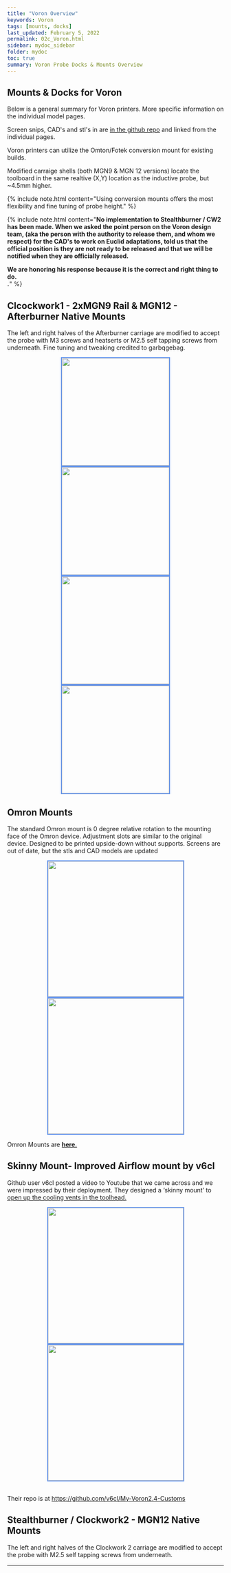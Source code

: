 ```yaml
---
title: "Voron Overview"
keywords: Voron
tags: [mounts, docks]
last_updated: February 5, 2022
permalink: 02c_Voron.html
sidebar: mydoc_sidebar
folder: mydoc
toc: true
summary: Voron Probe Docks & Mounts Overview 
---
```


## Mounts & Docks for Voron
Below is a general summary for Voron printers. More specific information on the individual model pages. 

Screen snips, CAD's and stl's in are <a href="https://raw.githubusercontent.com/nionio6915/Euclid_Probe/main/stls/Voron/" targer="blank">in the github repo</a> and linked from the individual pages. 

Voron printers can utilize the Omton/Fotek conversion mount for existing builds. 

Modified carraige shells (both MGN9 & MGN 12 versions) locate the toolboard in the same realtive (X,Y) location as the inductive probe, but ~4.5mm higher. 

{% include note.html content="Using conversion mounts offers the most flexibility and fine tuning of probe height." %}

{% include note.html content="<b>No implementation to Stealthburner / CW2 has been made. When we asked the point person on the Voron design team, (aka the person with the authority to release them, and whom we respect)  for the CAD's to work on Euclid adaptations, told us that the official position is they are not ready to be released and that we will be notified when they are officially released.   

We are honoring his response because it is the correct and right thing to do.  
.</b>" %}


## Clcockwork1 - 2xMGN9 Rail & MGN12 - Afterburner Native Mounts
The left and right halves of the Afterburner carriage are modified to accept the probe with M3 screws and heatserts or M2.5 self tapping screws from underneath. Fine tuning and tweaking credited to garbqgebag.  

<div style="width:100%;text-align:center;">
<a href="images\02-voron\afterburner-1.8.png" data-lity>
<img src="images\02-voron\afterburner-1.8.png" style="height:250px; border:2px solid CornflowerBlue"></a>

<a href="images\02-voron\Voron_Afterburner-Native.png" data-lity>
<img src="images\02-voron\Voron_Afterburner-Native.png" style="height:250px; border:2px solid CornflowerBlue"></a>


<a href="images\02-voron\image1.jpg" data-lity>
<img src="images\02-voron\image1.jpg" style="height:250px; border:2px solid CornflowerBlue"></a>

<a href="images\02-voron\image2.jpg" data-lity>
<img src="images\02-voron\image2.jpg" style="height:250px; border:2px solid CornflowerBlue"></a>
</div>  

## Omron Mounts  
The standard Omron mount is 0 degree relative rotation to the mounting face of the Omron device. Adjustment slots are similar to the original device.  Designed to be printed upside-down without supports.  Screens are out of date, but the stls and CAD models are updated

<div style="width:100%;text-align:center;"> <a href="stls\Omron\02_OmronFotec.png" data-lity>
<img src="stls\Omron\02_OmronFotec.png" style="height:315px; border:2px solid CornflowerBlue"></a>  

 <a href="stls\Omron\02_OmronFotec90.png" data-lity>
<img src="stls\Omron\02_OmronFotec90.png" style="height:315px; border:2px solid CornflowerBlue"></a>  
</div>  

Omron Mounts are <a href='https://github.com/nionio6915/Euclid_Probe/tree/main/stls/Mount%20Adapters/Omron' target="_blank"><b> here.</b></a>

## Skinny Mount- Improved Airflow mount by v6cl 
Github user v6cl posted a video to Youtube that we came across and we were impressed by their deployment. They designed a ‘skinny mount’ to  <a href="https://github.com/v6cl/My-Voron2.4-Customs/tree/main/euclid_mount_slim" targer="blank">open up the cooling vents in the toolhead.</a>

<div style="width:100%;text-align:center;"> <a href="images\02-voron\v6cl.png" data-lity>
<img src="images\02-voron\v6cl.png" style="height:315px; border:2px solid CornflowerBlue"></a>  

 <a href="images\02-voron\v6cl_dtl.png" data-lity>
<img src="images\02-voron\v6cl_dtl.png" style="height:315px; border:2px solid CornflowerBlue"></a>  
</div>  
<br>  

Their repo is at <a href="https://github.com/v6cl/My-Voron2.4-Customs">https://github.com/v6cl/My-Voron2.4-Customs</a>  

## Stealthburner / Clockwork2 - MGN12 Native Mounts
The left and right halves of the Clockwork 2 carriage are modified to accept the probe with M2.5 self tapping screws from underneath. 

<div style="width:100%;text-align:center;">
<table>
<tr>
<td>
<div id="stl_cont00" style="width:450px;height:450px;margin:0 auto;">
  <script>
    var stl_viewer=new StlViewer
    (
      document.getElementById("stl_cont00"), 
      {
          allow_drag_and_drop: false, 
          auto_rotate:true,
          auto_resize:true,
          zoom:200,
          models: 
          [ 
            {filename:"https://raw.githubusercontent.com/nionio6915/Euclid_Probe/main/stls/Voron/Clockwork2_Right_Euclid_MGN12X_Cairriage.stl",color:"#1E73BE", rotationx:5.0, rotationy:-0.50, rotationz:0.0} 
          ]
      }
    );
  </script>
</div>  
</td>
<td>
<div id="stl_cont01" style="width:450px;height:450px;margin:0 auto;">
  <script>
    var stl_viewer=new StlViewer
    (
      document.getElementById("stl_cont01"), 
      {
          allow_drag_and_drop: false, 
          auto_rotate:true,
          auto_resize:true,
          zoom:200,
          models: 
          [ 
            {filename:"https://raw.githubusercontent.com/nionio6915/Euclid_Probe/main/stls/Voron/Clockwork2_Left_Euclid_MGN12X_Cairriage.stl",color:"#1E73BE", rotationx:5.0, rotationy:-0.50, rotationz:0.0} 
          ]
      }
    );
  </script>
</div>  
</td>
</tr>
<tr>
<td>
  <a href="https://raw.githubusercontent.com/nionio6915/Euclid_Probe/main/stls/Voron/Clockwork2_Right_Euclid_MGN12X_Cairriage.stl" target="blank">Clockwork 2 Native Carriage Right</a>  
  </td>
  <td>
  <a href="https://raw.githubusercontent.com/nionio6915/Euclid_Probe/main/stls/Voron/Clockwork2_Left_Euclid_MGN12X_Cairriage.stl" target="blank">Clockwork 2 Native Carriage LEft</a>  
  </td>
  </tr>
  </table>  
  </div>  



## Trident & 2.4 Native Gantry Dock & Mount 

The mount attaches with screws in the holes of the left side motor bracket and clears the radius of the cable chain. M5x16 & M5x30's  
     
The dock attaches to the mount with an M5 nut dropped in the keyholed channel and thru-bolts with an M5x16 screw. Adjust the elevation as required to allow for a clean exit of the probe PCB. Fine tuning and tweaking credited to Dattas and StvPtrsn.

<div style="width:100%;text-align:center;">
<a href="images\02-voron\Trident_TopMount.png" data-lity>
<img src="images\02-voron\Trident_TopMount.png" style="height:250px; border:2px solid CornflowerBlue"></a>  

<a href="images\02-voron\Trident_TopMountXRay.png" data-lity>
<img src="images\02-voron\Trident_TopMountXRay.png" style="height:250px; border:2px solid CornflowerBlue"></a>  

<a href="images\02-voron\Trident_TopMountXRay2.png" data-lity>
<img src="images\02-voron\Trident_TopMountXRay2.png" style="height:250px; border:2px solid CornflowerBlue"></a>  
</div> 

## Straight Armed Gantry Dock & Mount
This mount attaches to the rear extrusion of the gantry, in the native holes of the left side motor bracket. Requires the use of the Omron90 mount. Lateral adjustment buy the thru-bolt on the bottom, M5x16. Fine vertical adjustment via the slotted holes in the Omron mount. 

This probe orientation / configuration should be compatible with the other detachable probe macros for Voron. 

<div style="width:100%;text-align:center;">
<a href="images\02-voron\Voron2.4_XRailMount2.png" data-lity>
<img src="images\02-voron\Voron2.4_XRailMount2.png" style="height:250px; border:2px solid CornflowerBlue"></a>  

<a href="images\02-voron\Voron2.4_XRailMount.png" data-lity>
<img src="images\02-voron\Voron2.4_XRailMount.png" style="height:250px; border:2px solid CornflowerBlue"></a>  
</div>

## 90 Degree Gantry Dock & Mount
This dock is orientated in the X direction and attaches to the rear extrusion of the gantry, in the native holes of the left side motor bracket. Requires the use of the Omron90 mount. Attaches with longer screws. Lateral Y adjustment via the thru-bolt on the bottom, M5x16. Fine vertical adjustment via the slotted holes in the Omron mount or with shims between the Y adjuster.   

<div style="width:100%;text-align:center;">
<a href="images\02-voron\Voron2.4_XRailMount90.png" data-lity>
<img src="images\02-voron\Voron2.4_XRailMount90.png" style="height:250px; border:2px solid CornflowerBlue"></a>  

<a href="images\02-voron\Voron2.4_XRailMount90a.png" data-lity>
<img src="images\02-voron\Voron2.4_XRailMount90a.png" style="height:250px; border:2px solid CornflowerBlue"></a>  
</div>


## Voron 2.4 Bed Rail Mounted Dock  
The bed mounts are provided in 2 heights to suit the overall stack height of the bed plate and printing surfaces. This dock has been tested by multiple users. Fine tuning and tweaking credited to kageurufu.  

The stls are provided to print 'nose' down and have minimal print in place supports to ensure that the back shoulder is printed and aligned.  

The bed rail mount uses 2-M5x16 screws and extrusion nuts to attach to either side of the extrusions that support the bed.  

There are 2 hex-shaped cross holes to the main mounting screws- these are provide to insert M3 screws to use as fine adjusters without tapping. They can be M3 setscrews and left in place or any M3 screw used temporarily.   
<div style="width:100%;text-align:center;">
<a href="images\02-voron\VVoronBedPArtial.jpg" style="height:250px; border:2px solid CornflowerBlue"></a>

<a href="images\02-voron\Voron2.4BedMount.png" data-lity>
<img src="images\02-voron\Voron2.4BedMount.png" style="height:250px; border:2px solid CornflowerBlue"></a>  

<a href="images\02-voron\Voron2.4BedMount.png" data-lity>
<img src="images\02-voron\Voron2.4BedMount.png" style="height:250px; border:2px solid CornflowerBlue"></a>  
</div>

